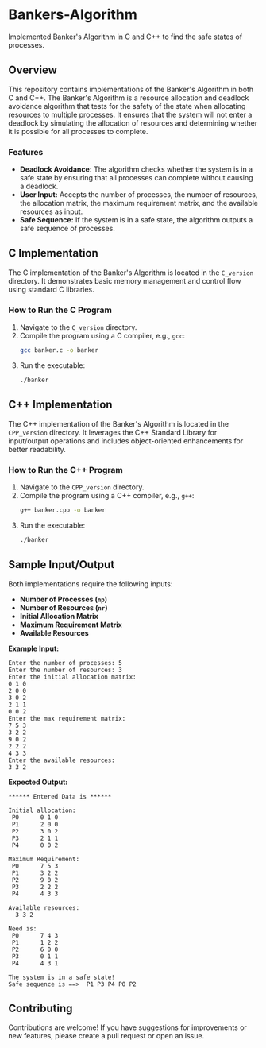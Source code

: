 # Bankers-Algorithm
Implemented Banker's Algorithm in C and C++ to find the safe states of processes.

## Overview

This repository contains implementations of the Banker's Algorithm in both C and C++. The Banker's Algorithm is a resource allocation and deadlock avoidance algorithm that tests for the safety of the state when allocating resources to multiple processes. It ensures that the system will not enter a deadlock by simulating the allocation of resources and determining whether it is possible for all processes to complete.

### Features

- **Deadlock Avoidance:** The algorithm checks whether the system is in a safe state by ensuring that all processes can complete without causing a deadlock.
- **User Input:** Accepts the number of processes, the number of resources, the allocation matrix, the maximum requirement matrix, and the available resources as input.
- **Safe Sequence:** If the system is in a safe state, the algorithm outputs a safe sequence of processes.

## C Implementation

The C implementation of the Banker's Algorithm is located in the `C_version` directory. It demonstrates basic memory management and control flow using standard C libraries.

### How to Run the C Program

1. Navigate to the `C_version` directory.
2. Compile the program using a C compiler, e.g., `gcc`:
   ```sh
   gcc banker.c -o banker
   ```
3. Run the executable:
   ```sh
   ./banker
   ```

## C++ Implementation

The C++ implementation of the Banker's Algorithm is located in the `CPP_version` directory. It leverages the C++ Standard Library for input/output operations and includes object-oriented enhancements for better readability.

### How to Run the C++ Program

1. Navigate to the `CPP_version` directory.
2. Compile the program using a C++ compiler, e.g., `g++`:
   ```sh
   g++ banker.cpp -o banker
   ```
3. Run the executable:
   ```sh
   ./banker
   ```

## Sample Input/Output

Both implementations require the following inputs:

- **Number of Processes (`np`)**
- **Number of Resources (`nr`)**
- **Initial Allocation Matrix**
- **Maximum Requirement Matrix**
- **Available Resources**

**Example Input:**

```
Enter the number of processes: 5
Enter the number of resources: 3
Enter the initial allocation matrix:
0 1 0
2 0 0
3 0 2
2 1 1
0 0 2
Enter the max requirement matrix:
7 5 3
3 2 2
9 0 2
2 2 2
4 3 3
Enter the available resources:
3 3 2
```

**Expected Output:**

```
****** Entered Data is ******

Initial allocation:
 P0      0 1 0
 P1      2 0 0
 P2      3 0 2
 P3      2 1 1
 P4      0 0 2

Maximum Requirement:
 P0      7 5 3
 P1      3 2 2
 P2      9 0 2
 P3      2 2 2
 P4      4 3 3

Available resources:
  3 3 2

Need is:
 P0      7 4 3
 P1      1 2 2
 P2      6 0 0
 P3      0 1 1
 P4      4 3 1

The system is in a safe state!
Safe sequence is ==>  P1 P3 P4 P0 P2
```

## Contributing

Contributions are welcome! If you have suggestions for improvements or new features, please create a pull request or open an issue.

